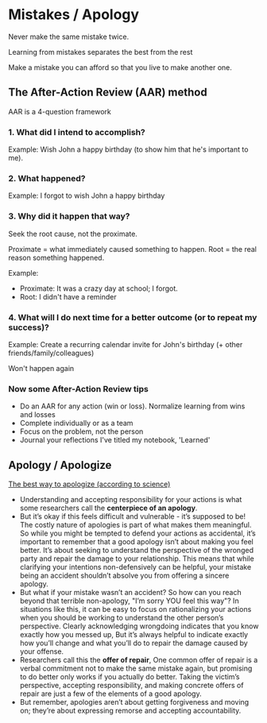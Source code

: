 # Mistakes / Apology

Never make the same mistake twice.

Learning from mistakes separates the best from the rest

Make a mistake you can afford so that you live to make another one.

## The After-Action Review (AAR) method

AAR is a 4-question framework

### 1. What did I intend to accomplish?

Example: Wish John a happy birthday (to show him that he's important to me).

### 2. What happened?

Example: I forgot to wish John a happy birthday

### 3. Why did it happen that way?

Seek the root cause, not the proximate.

Proximate = what immediately caused something to happen. Root = the real reason something happened.

Example:

- Proximate: It was a crazy day at school; I forgot.
- Root: I didn't have a reminder

### 4. What will I do next time for a better outcome (or to repeat my success)?

Example: Create a recurring calendar invite for John's birthday (+ other friends/family/colleagues)

Won't happen again

### Now some After-Action Review tips

- Do an AAR for any action (win or loss). Normalize learning from wins and losses
- Complete individually or as a team
- Focus on the problem, not the person
- Journal your reflections I've titled my notebook, 'Learned'

## Apology / Apologize

[The best way to apologize (according to science)](https://www.youtube.com/watch?v=q-ApAdEOm5s)

- Understanding and accepting responsibility for your actions is what some researchers call the **centerpiece of an apology**.
- But it’s okay if this feels difficult and vulnerable - it’s supposed to be! The costly nature of apologies is part of what makes them meaningful. So while you might be tempted to defend your actions as accidental, it’s important to remember  that a good apology isn’t about making you feel better. It’s about seeking to understand  the perspective of the wronged party and repair the damage  to your relationship. This means that while clarifying your  intentions non-defensively can be helpful, your mistake being an accident shouldn’t absolve you from offering a sincere apology.
- But what if your mistake  wasn’t an accident? So how can you reach beyond that terrible non-apology, "I’m sorry YOU feel this way"? In situations like this, it can be easy  to focus on rationalizing your actions when you should be working to understand  the other person’s perspective. Clearly acknowledging wrongdoing indicates that you know exactly how you messed up, But it’s always helpful to indicate  exactly how you’ll change and what you’ll do to repair  the damage caused by your offense.
- Researchers call this  the **offer of repair**, One common offer of repair  is a verbal commitment not to make the same mistake again, but promising to do better only works if you actually do better. Taking the victim’s perspective, accepting responsibility, and making concrete offers of repair are just a few of the elements of a good apology.
- But remember, apologies aren’t about getting forgiveness and moving on; they’re about expressing remorse and accepting accountability.
